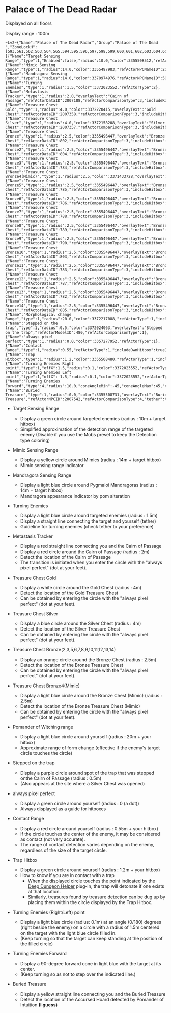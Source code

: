 # Palace of The Dead Radar

Displayed on all floors

Display range : 100m
```
~Lv2~{"Name":"Palace of The Dead Radar","Group":"Palace of The Dead ","ZoneLockH":[593,561,562,563,564,565,594,595,596,597,598,599,600,601,602,603,604,605,606,607],"ElementsL":[{"Name":"Target Sensing Range","type":1,"Enabled":false,"radius":10.0,"color":3355508512,"refActorType":2,"includeHitbox":true},{"Name":"Mimic Sensing Range","type":1,"radius":14.0,"color":3355497983,"refActorNPCNameID":2566,"refActorComparisonType":6,"includeHitbox":true},{"Name":"Mandragora Sensing Range","type":1,"radius":14.0,"color":3370974976,"refActorNPCNameID":5041,"refActorComparisonType":6,"includeHitbox":true},{"Name":"Turning Enemies","type":1,"radius":1.5,"color":3372023552,"refActorType":2},{"Name":"Metastasis Tracker","type":1,"radius":2.0,"overlayText":"Cairn of Passage","refActorDataID":2007188,"refActorComparisonType":3,"includeRotation":true,"tether":true},{"Name":"Treasure Chest Gold","type":1,"radius":4.0,"color":3372220415,"overlayText":"Gold Chest","refActorDataID":2007358,"refActorComparisonType":3,"includeHitbox":true},{"Name":"Treasure Chest Silver","type":1,"radius":4.0,"color":3372158208,"overlayText":"Silver Chest","refActorDataID":2007357,"refActorComparisonType":3,"includeHitbox":true},{"Name":"Treasure Chest Bronze","type":1,"radius":2.5,"color":3355496447,"overlayText":"Bronze Chest","refActorDataID":802,"refActorComparisonType":3,"includeHitbox":true},{"Name":"Treasure Chest Bronze2","type":1,"radius":2.5,"color":3355496447,"overlayText":"Bronze Chest","refActorDataID":804,"refActorComparisonType":3,"includeHitbox":true},{"Name":"Treasure Chest Bronze3","type":1,"radius":2.5,"color":3355496447,"overlayText":"Bronze Chest","refActorDataID":784,"refActorComparisonType":3,"includeHitbox":true},{"Name":"Treasure Chest Bronze4(Mimic)","type":1,"radius":2.5,"color":3371433728,"overlayText":"Mimic","refActorDataID":2006020,"refActorComparisonType":3,"includeHitbox":true},{"Name":"Treasure Chest Bronze5","type":1,"radius":2.5,"color":3355496447,"overlayText":"Bronze Chest","refActorDataID":785,"refActorComparisonType":3,"includeHitbox":true},{"Name":"Treasure Chest Bronze6","type":1,"radius":2.5,"color":3355496447,"overlayText":"Bronze Chest","refActorDataID":786,"refActorComparisonType":3,"includeHitbox":true},{"Name":"Treasure Chest Bronze7","type":1,"radius":2.5,"color":3355496447,"overlayText":"Bronze Chest","refActorDataID":788,"refActorComparisonType":3,"includeHitbox":true},{"Name":"Treasure Chest Bronze8","type":1,"radius":2.5,"color":3355496447,"overlayText":"Bronze Chest","refActorDataID":789,"refActorComparisonType":3,"includeHitbox":true},{"Name":"Treasure Chest Bronze9","type":1,"radius":2.5,"color":3355496447,"overlayText":"Bronze Chest","refActorDataID":790,"refActorComparisonType":3,"includeHitbox":true},{"Name":"Treasure Chest Bronze10","type":1,"radius":2.5,"color":3355496447,"overlayText":"Bronze Chest","refActorDataID":803,"refActorComparisonType":3,"includeHitbox":true},{"Name":"Treasure Chest Bronze11","type":1,"radius":2.5,"color":3355496447,"overlayText":"Bronze Chest","refActorDataID":783,"refActorComparisonType":3,"includeHitbox":true},{"Name":"Treasure Chest Bronze12","type":1,"radius":2.5,"color":3355496447,"overlayText":"Bronze Chest","refActorDataID":787,"refActorComparisonType":3,"includeHitbox":true},{"Name":"Treasure Chest Bronze13","type":1,"radius":2.5,"color":3355496447,"overlayText":"Bronze Chest","refActorDataID":782,"refActorComparisonType":3,"includeHitbox":true},{"Name":"Treasure Chest Bronze14","type":1,"radius":2.5,"color":3355496447,"overlayText":"Bronze Chest","refActorDataID":805,"refActorComparisonType":3,"includeHitbox":true},{"Name":"Morphological change Range","type":1,"radius":20.0,"color":3372217088,"refActorType":1,"includeOwnHitbox":true},{"Name":"Stepped on the trap","type":1,"radius":0.5,"color":3372024063,"overlayText":"Stepped on the trap","refActorModelID":480,"refActorComparisonType":1},{"Name":"always pixel perfect","type":1,"radius":0.0,"color":3357277952,"refActorType":1},{"Name":"Contact Range","type":1,"radius":0.55,"refActorType":1,"includeOwnHitbox":true},{"Name":"Trap Hitbox","type":1,"radius":1.2,"color":3355508480,"refActorType":1,"includeOwnHitbox":true},{"Name":"Turning Enemies Right point","type":1,"offX":1.5,"radius":0.1,"color":3372023552,"refActorType":2,"includeRotation":true,"Filled":true},{"Name":"Turning Enemies Left point","type":1,"offX":-1.5,"radius":0.1,"color":3372023552,"refActorType":2,"includeRotation":true,"Filled":true},{"Name":"Turning Enemies Forward","type":4,"radius":10.0,"coneAngleMin":-45,"coneAngleMax":45,"color":3372023552,"FillStep":90.0,"refActorType":2,"includeHitbox":true,"includeRotation":true,"Filled":true},{"Name":"Buried Treasure","type":1,"radius":0.0,"color":3355508731,"overlayText":"Buried Treasure","refActorNPCID":2007542,"refActorComparisonType":4,"tether":true}],"MaxDistance":100.0,"UseDistanceLimit":true,"DistanceLimitType":1}
```
* Target Sensing Range
   * Display a green circle around targeted enemies (radius : 10m + target hitbox)
   * Simplified approximation of the detection range of the targeted enemy (Disable if you use the Mobs preset to keep the Detection type coloring)

* Mimic Sensing Range
   * Display a yellow circle around Mimics (radius : 14m + target hitbox)
   * Mimic sensing range indicator 

* Mandragora Sensing Range
   * Display a light blue circle around Pygmaioi Mandragoras (radius : 14m + target hitbox)
   * Mandragora appearance indicator by pom alteration

* Turning Enemies
   * Display a light blue circle around targeted enemies (radius : 1.5m)
   * Display a straight line connecting the target and yourself (tether)
   * Guideline for turning enemies (check tether to your preference)

* Metastasis Tracker
   * Display a red straight line connecting you and the Cairn of Passage
   * Display a red circle around the Cairn of Passage (radius : 2m)
   * Detect the location of the Cairn of Passage
   * The transition is initiated when you enter the circle with the "always pixel perfect" (dot at your feet).

* Treasure Chest Gold
   * Display a white circle around the Gold Chest (radius : 4m)
   * Detect the location of the Gold Treasure Chest
   * Can be obtained by entering the circle with the "always pixel perfect" (dot at your feet).
  
* Treasure Chest Silver
   * Display a blue circle around the Silver Chest (radius : 4m)
   * Detect the location of the Silver Treasure Chest
   * Can be obtained by entering the circle with the "always pixel perfect" (dot at your feet).
  
* Treasure Chest Bronze(2,3,5,6,7,8,9,10,11,12,13,14)
   * Display an orange circle around the Bronze Chest (radius : 2.5m)
   * Detect the location of the Bronze Treasure Chest
   * Can be obtained by entering the circle with the "always pixel perfect" (dot at your feet).

* Treasure Chest Bronze4(Mimic)
   * Display a light blue circle around the Bronze Chest (Mimic) (radius : 2.5m)
   * Detect the location of the Bronze Treasure Chest (Mimic)
   * Can be obtained by entering the circle with the "always pixel perfect" (dot at your feet).

* Pomander of Witching range
   * Display a light blue circle around yourself (radius : 20m + your hitbox)
   * Approximate range of form change (effective if the enemy's target circle touches the circle)

* Stepped on the trap
   * Display a purple circle around spot of the trap that was stepped onthe Cairn of Passage (radius : 0.5m)
   * (Also appears at the site where a Silver Chest was opened)

* always pixel perfect
   * Display a green circle around yourself (radius : 0 (a dot))
   * Always displayed as a guide for hitboxes

* Contact Range
   * Display a red circle around yourself (radius : 0.55m + your hitbox)
   * If the circle touches the center of the enemy, it may be considered as contact (not very accurate).
   * The range of contact detection varies depending on the enemy, regardless of the size of the target circle.

* Trap Hitbox
   * Display a green circle around yourself (radius : 1.2m + your hitbox)
   * How to know if you are in contact with a trap
      * When the displayed circle touches the point indicated by the [Deep Dungeon Helper](https://github.com/Speshkitty/DalamudPlugins/blob/main/repo.json) plug-in, the trap will detonate if one exists at that location.
      * Similarly, treasures found by treasure detection can be dug up by placing them within the circle displayed by the Trap Hitbox.

* Turning Enemies (Right/Left) point
   * Display a light blue circle (radius: 0.1m) at an angle (0/180) degrees (right beside the enemy) on a circle with a radius of 1.5m centered on the target with the light blue circle filled in.
   * (Keep turning so that the target can keep standing at the position of the filled circle)

* Turning Enemies Forward
   * Display a 90-degree forward cone in light blue with the target at its center.
   * (Keep turning so as not to step over the indicated line.)

* Buried Treasure
   * Display a yellow straight line connecting you and the Buried Treasure
   * Detect the location of the Accursed Hoard detected by Pomander of Intuition **(I guess)**
